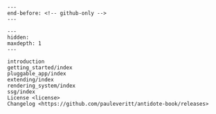 ```{include} ../README.md
---
end-before: <!-- github-only -->
---
```

[license]: license

```{toctree}
---
hidden:
maxdepth: 1
---

introduction
getting_started/index
pluggable_app/index
extending/index
rendering_system/index
ssg/index
License <license>
Changelog <https://github.com/pauleveritt/antidote-book/releases>
```
